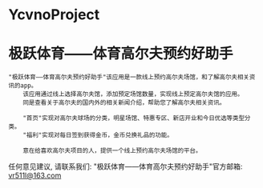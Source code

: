 # YcvnoProject
# 极跃体育——体育高尔夫预约好助手

    "极跃体育——体育高尔夫预约好助手"该应用是一款线上预约高尔夫场馆，和了解高尔夫相关资讯的app。
        该应用通过线上选择高尔夫馆，添加预定场馆数量，实现线上预定高尔夫馆的应用。
        同是查看关于高尔夫的国内外的相关新闻介绍，帮助您了解高尔夫相关资讯。
        
        "首页"实现对高尔夫球场的分类，明星场馆、特惠专区、新店开业和今日优选等类型分类。
        "福利"实现对每日签到获得金币，金币兑换礼品的功能。
        
        意在给喜欢高尔夫项目的人，提供一个线上预约高尔夫场馆的平台。

   任何意见建议, 请联系我们: 
   "极跃体育——体育高尔夫预约好助手"官方邮箱: vr511l@163.com
